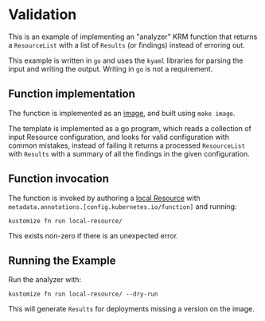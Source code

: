# Validation

This is an example of implementing an "analyzer" KRM function that returns a
`ResourceList` with a list of `Results` (or findings) instead of erroring out.

This example is written in `go` and uses the `kyaml` libraries for parsing the
input and writing the output.  Writing in `go` is not a requirement.

## Function implementation

The function is implemented as an [image](image), and built using `make image`.

The template is implemented as a go program, which reads a collection of input
Resource configuration, and looks for valid configuration with common mistakes,
instead of failing it returns a processed `ResourceList` with `Results` with a
summary of all the findings in the given configuration.

## Function invocation

The function is invoked by authoring a [local Resource](local-resource)
with `metadata.annotations.[config.kubernetes.io/function]` and running:

    kustomize fn run local-resource/

This exists non-zero if there is an unexpected error.

## Running the Example

Run the analyzer with:

    kustomize fn run local-resource/ --dry-run

This will generate `Results` for deployments missing a version on the image.